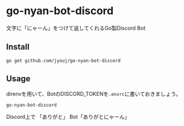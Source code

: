 # go-nyan-bot-discord
文字に「にゃーん」をつけて返してくれるGo製Discord Bot

## Install
```
go get github.com/jyouj/go-nyan-bot-discord
```

## Usage
direnvを用いて、BotのDISCORD_TOKENを`.envrc`に書いておきましょう。

```
go-nyan-bot-discord
```

Discord上で
「ありがと」
Bot「ありがとにゃーん」
